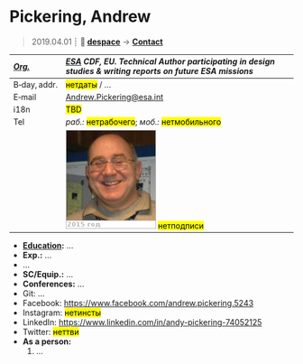 # Pickering, Andrew
> 2019.04.01 ┊ **🚀 [despace](index.md)** → **[Contact](contact.md)**

|*[Org.](contact.md)*|*[ESA](zz_esa.md) CDF, EU. Technical Author participating in design studies & writing reports on future ESA missions*|
|:--|:--|
|B‑day, addr.| <mark>нетдаты</mark> / … |
|E‑mail| <Andrew.Pickering@esa.int> |
|i18n| <mark>TBD</mark> |
|Tel|*раб.:* <mark>нетрабочего</mark>; *моб.:* <mark>нетмобильного</mark> |
|| ![](f/contact/p/pickering_001_photo.jpg) <mark>нетподписи</mark> |

   - **[Education](edu.md):** …
   - **Exp.:** …
   - …
   - **SC/Equip.:** …
   - **Conferences:** …
   - Git: …
   - Facebook: <https://www.facebook.com/andrew.pickering.5243>
   - Instagram: <mark>нетинсты</mark>
   - LinkedIn: <https://www.linkedin.com/in/andy-pickering-74052125>
   - Twitter: <mark>неттви</mark>
   - **As a person:**
      1. …

